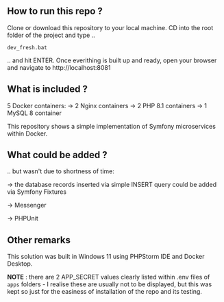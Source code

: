 ## How to run this repo ?
Clone or download this repository to your local machine. CD into the root folder of the project and type ..
```
dev_fresh.bat
```
.. and hit ENTER.
Once everithing is built up and ready, open your browser and navigate to http://localhost:8081

## What is included ?
5 Docker containers:
-> 2 Nginx containers
-> 2 PHP 8.1 containers
-> 1 MySQL 8 container

This repository shows a simple implementation of Symfony microservices within Docker.

## What could be added ?
.. but wasn't due to shortness of time:

  -> the database records inserted via simple INSERT query could be added via Symfony Fixtures

  -> Messenger
  
  -> PHPUnit
  
## Other remarks
This solution was built in Windows 11 using PHPStorm IDE and Docker Desktop.

**NOTE** : there are 2 APP_SECRET values clearly listed within .env files of `apps` folders - I realise these are usually not to be displayed, but this was kept so just for the easiness of installation of the repo and its testing.
